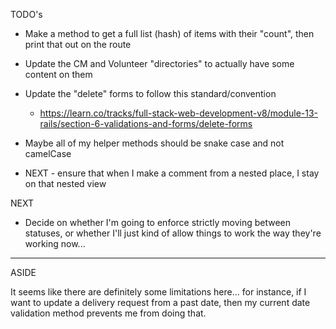 TODO's

* Make a method to get a full list (hash) of items with their "count", then print that out on the route

* Update the CM and Volunteer "directories" to actually have some content on them

* Update the "delete" forms to follow this standard/convention
  - https://learn.co/tracks/full-stack-web-development-v8/module-13-rails/section-6-validations-and-forms/delete-forms

* Maybe all of my helper methods should be snake case and not camelCase

* NEXT - ensure that when I make a comment from a nested place, I stay on that nested view

NEXT
* Decide on whether I'm going to enforce strictly moving between statuses, or whether I'll just kind of allow things to work the way they're working now...



-----------------
ASIDE

  It seems like there are definitely some limitations here... for instance, if I want to update a delivery request from a past date, then my current date validation method prevents me from doing that.
